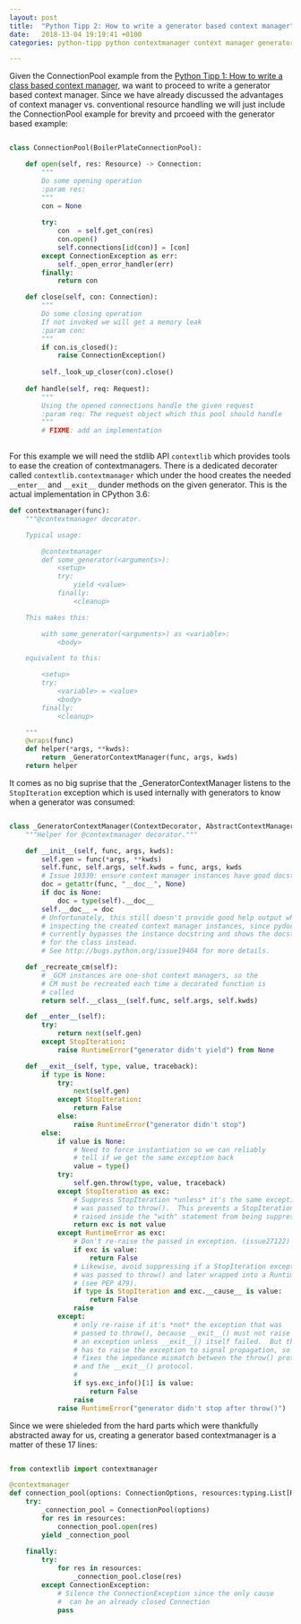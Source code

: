 ```yaml
---
layout: post
title:  "Python Tipp 2: How to write a generator based context manager"
date:   2018-13-04 19:19:41 +0100
categories: python-tipp python contextmanager context manager generator

---
```



Given the ConnectionPool example from the [Python Tipp 1: How to write a class based context manager](2018-03-04-python-tipp-context-manager-class-1.md),
wa want to proceed to write a generator based context manager.
Since we have already discussed the advantages of context manager vs. conventional resource handling we will just include the ConnectionPool example for brevity and prcoeed with the generator based example:

```python

class ConnectionPool(BoilerPlateConnectionPool):

    def open(self, res: Resource) -> Connection:
        """
        Do some opening operation
        :param res:
        """
        con = None
      
        try:
            con  = self.get_con(res)
            con.open()
            self.connections[id(con)] = [con]
        except ConnectionException as err:
            self._open_error_handler(err)
        finally:
            return con

    def close(self, con: Connection):
        """
        Do some closing operation
        If not invoked we will get a memory leak
        :param con:
        """
        if con.is_closed():
            raise ConnectionException()
        
        self._look_up_closer(con).close()
        
    def handle(self, req: Request):
        """
        Using the opened connections handle the given request
        :param req: The request object which this pool should handle
        """
        # FIXME: add an implementation
        
```

For this example we will need the stdlib API ```contextlib``` which provides tools to ease the creation of contextmanagers.
There is a dedicated decorater called ```contextlib.contextmanager``` which under the hood creates the needed ```__enter__``` and ```__exit__``` dunder methods on the given generator.
This is the actual implementation in CPython 3.6:

```python
def contextmanager(func):
    """@contextmanager decorator.

    Typical usage:

        @contextmanager
        def some_generator(<arguments>):
            <setup>
            try:
                yield <value>
            finally:
                <cleanup>

    This makes this:

        with some_generator(<arguments>) as <variable>:
            <body>

    equivalent to this:

        <setup>
        try:
            <variable> = <value>
            <body>
        finally:
            <cleanup>

    """
    @wraps(func)
    def helper(*args, **kwds):
        return _GeneratorContextManager(func, args, kwds)
    return helper
```

It comes as no big suprise that the _GeneratorContextManager listens to the ```StopIteration``` exception which is used internally with generators to know when a generator was consumed:

```python

class _GeneratorContextManager(ContextDecorator, AbstractContextManager):
    """Helper for @contextmanager decorator."""

    def __init__(self, func, args, kwds):
        self.gen = func(*args, **kwds)
        self.func, self.args, self.kwds = func, args, kwds
        # Issue 19330: ensure context manager instances have good docstrings
        doc = getattr(func, "__doc__", None)
        if doc is None:
            doc = type(self).__doc__
        self.__doc__ = doc
        # Unfortunately, this still doesn't provide good help output when
        # inspecting the created context manager instances, since pydoc
        # currently bypasses the instance docstring and shows the docstring
        # for the class instead.
        # See http://bugs.python.org/issue19404 for more details.

    def _recreate_cm(self):
        # _GCM instances are one-shot context managers, so the
        # CM must be recreated each time a decorated function is
        # called
        return self.__class__(self.func, self.args, self.kwds)

    def __enter__(self):
        try:
            return next(self.gen)
        except StopIteration:
            raise RuntimeError("generator didn't yield") from None

    def __exit__(self, type, value, traceback):
        if type is None:
            try:
                next(self.gen)
            except StopIteration:
                return False
            else:
                raise RuntimeError("generator didn't stop")
        else:
            if value is None:
                # Need to force instantiation so we can reliably
                # tell if we get the same exception back
                value = type()
            try:
                self.gen.throw(type, value, traceback)
            except StopIteration as exc:
                # Suppress StopIteration *unless* it's the same exception that
                # was passed to throw().  This prevents a StopIteration
                # raised inside the "with" statement from being suppressed.
                return exc is not value
            except RuntimeError as exc:
                # Don't re-raise the passed in exception. (issue27122)
                if exc is value:
                    return False
                # Likewise, avoid suppressing if a StopIteration exception
                # was passed to throw() and later wrapped into a RuntimeError
                # (see PEP 479).
                if type is StopIteration and exc.__cause__ is value:
                    return False
                raise
            except:
                # only re-raise if it's *not* the exception that was
                # passed to throw(), because __exit__() must not raise
                # an exception unless __exit__() itself failed.  But throw()
                # has to raise the exception to signal propagation, so this
                # fixes the impedance mismatch between the throw() protocol
                # and the __exit__() protocol.
                #
                if sys.exc_info()[1] is value:
                    return False
                raise
            raise RuntimeError("generator didn't stop after throw()")


```

Since we were shieleded from the hard parts which were thankfully abstracted away for us, creating a generator based contextmanager is a matter of these 17 lines:

```python

from contextlib import contextmanager

@contextmanager
def connection_pool(options: ConnectionOptions, resources:typing.List[Resource]):
    try:
        _connection_pool = ConnectionPool(options)
        for res in resources:
            connection_pool.open(res)
        yield _connection_pool
        
    finally:
        try:
            for res in resources:
                _connection_pool.close(res)
        except ConnectionException:
            # Silence the ConnectionException since the only cause
            #  can be an already closed Connection
            pass
         
```


